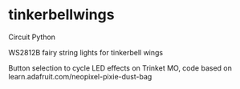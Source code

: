 # tinkerbellwings
Circuit Python

WS2812B fairy string lights for tinkerbell wings

Button selection to cycle LED effects on Trinket MO, code based on learn.adafruit.com/neopixel-pixie-dust-bag
